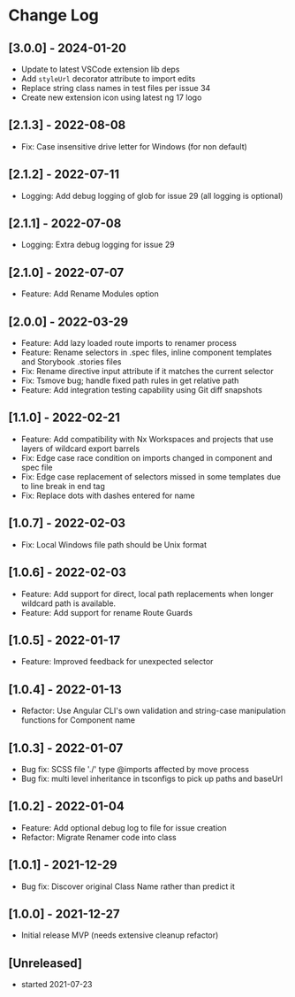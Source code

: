# Change Log

## [3.0.0] - 2024-01-20

- Update to latest VSCode extension lib deps
- Add `styleUrl` decorator attribute to import edits
- Replace string class names in test files per issue 34
- Create new extension icon using latest ng 17 logo

## [2.1.3] - 2022-08-08

- Fix: Case insensitive drive letter for Windows (for non default)

## [2.1.2] - 2022-07-11

- Logging: Add debug logging of glob for issue 29 (all logging is optional)

## [2.1.1] - 2022-07-08

- Logging: Extra debug logging for issue 29

## [2.1.0] - 2022-07-07

- Feature: Add Rename Modules option

## [2.0.0] - 2022-03-29

- Feature: Add lazy loaded route imports to renamer process
- Feature: Rename selectors in .spec files, inline component templates and Storybook .stories files
- Fix: Rename directive input attribute if it matches the current selector
- Fix: Tsmove bug; handle fixed path rules in get relative path
- Feature: Add integration testing capability using Git diff snapshots

## [1.1.0] - 2022-02-21

- Feature: Add compatibility with Nx Workspaces and projects that use layers of wildcard export barrels
- Fix: Edge case race condition on imports changed in component and spec file
- Fix: Edge case replacement of selectors missed in some templates due to line break in end tag
- Fix: Replace dots with dashes entered for name

## [1.0.7] - 2022-02-03

- Fix: Local Windows file path should be Unix format

## [1.0.6] - 2022-02-03

- Feature: Add support for direct, local path replacements when longer wildcard path is available.
- Feature: Add support for rename Route Guards

## [1.0.5] - 2022-01-17

- Feature: Improved feedback for unexpected selector

## [1.0.4] - 2022-01-13

- Refactor: Use Angular CLI's own validation and string-case manipulation functions for Component name

## [1.0.3] - 2022-01-07

- Bug fix: SCSS file './' type @imports affected by move process
- Bug fix: multi level inheritance in tsconfigs to pick up paths and baseUrl

## [1.0.2] - 2022-01-04

- Feature: Add optional debug log to file for issue creation
- Refactor: Migrate Renamer code into class

## [1.0.1] - 2021-12-29

- Bug fix: Discover original Class Name rather than predict it

## [1.0.0] - 2021-12-27

- Initial release
  MVP (needs extensive cleanup refactor)

## [Unreleased]

- started 2021-07-23
